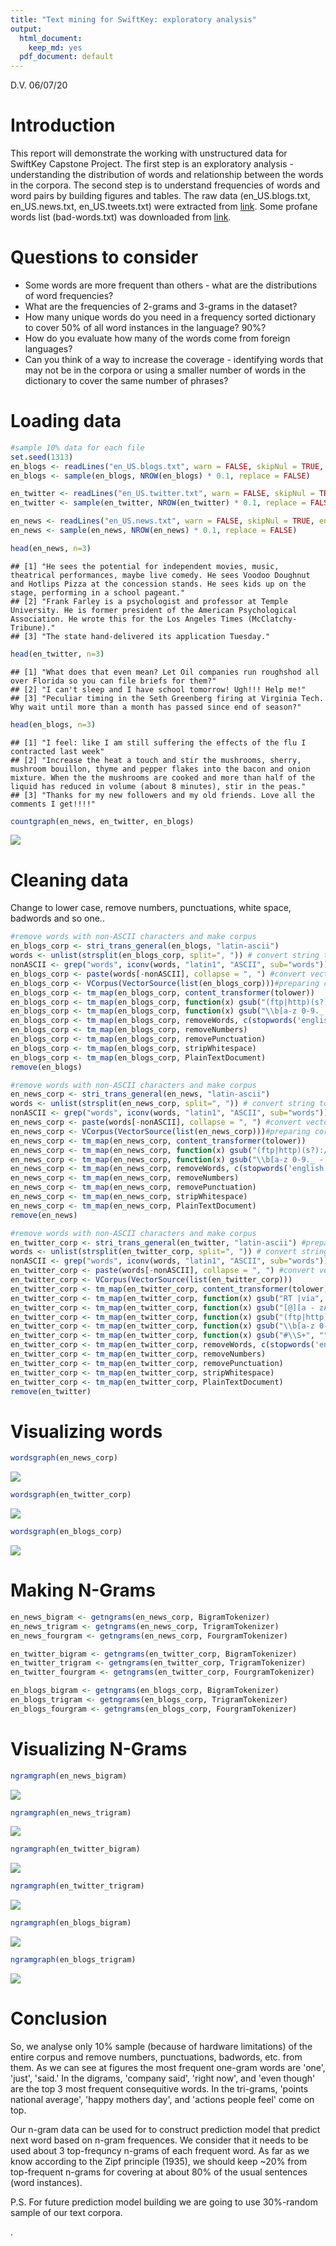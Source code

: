 ```yaml
---
title: "Text mining for SwiftKey: exploratory analysis"
output:
  html_document:
    keep_md: yes
  pdf_document: default
---
```

D.V. 06/07/20

# Introduction

This report will demonstrate the working with unstructured data for SwiftKey Capstone Project.
The first step is an exploratory analysis - understanding the distribution of words and relationship between the words in the corpora.
The second step is to understand frequencies of words and word pairs by building figures and tables.
The raw data (en_US.blogs.txt, en_US.news.txt, en_US.tweets.txt) were extracted from [link](http://d396qusza40orc.cloudfront.net/dsscapstone/dataset/Coursera-SwiftKey.zip).
Some profane words list (bad-words.txt) was downloaded from [link](http://www.freewebheaders.com/download/files/full-list-of-bad-words_text-file_2018_07_30.zip).


# Questions to consider

- Some words are more frequent than others - what are the distributions of word frequencies?
- What are the frequencies of 2-grams and 3-grams in the dataset?
- How many unique words do you need in a frequency sorted dictionary to cover 50% of all word instances in the language? 90%?
- How do you evaluate how many of the words come from foreign languages?
- Can you think of a way to increase the coverage - identifying words that may not be in the corpora or using a smaller number of words in the dictionary to cover the same number of phrases?




# Loading data


```r
#sample 10% data for each file 
set.seed(1313)
en_blogs <- readLines("en_US.blogs.txt", warn = FALSE, skipNul = TRUE, encoding = "UTF-8")
en_blogs <- sample(en_blogs, NROW(en_blogs) * 0.1, replace = FALSE)
```


```r
en_twitter <- readLines("en_US.twitter.txt", warn = FALSE, skipNul = TRUE, encoding = "UTF-8")
en_twitter <- sample(en_twitter, NROW(en_twitter) * 0.1, replace = FALSE)
```


```r
en_news <- readLines("en_US.news.txt", warn = FALSE, skipNul = TRUE, encoding = "UTF-8")
en_news <- sample(en_news, NROW(en_news) * 0.1, replace = FALSE)
```


```r
head(en_news, n=3)
```

```
## [1] "He sees the potential for independent movies, music, theatrical performances, maybe live comedy. He sees Voodoo Doughnut and Hotlips Pizza at the concession stands. He sees kids up on the stage, performing in a school pageant."
## [2] "Frank Farley is a psychologist and professor at Temple University. He is former president of the American Psychological Association. He wrote this for the Los Angeles Times (McClatchy-Tribune)."                                 
## [3] "The state hand-delivered its application Tuesday."
```

```r
head(en_twitter, n=3)
```

```
## [1] "What does that even mean? Let Oil companies run roughshod all over Florida so you can file briefs for them?"                    
## [2] "I can't sleep and I have school tomorrow! Ugh!!! Help me!"                                                                      
## [3] "Peculiar timing in the Seth Greenberg firing at Virginia Tech. Why wait until more than a month has passed since end of season?"
```

```r
head(en_blogs, n=3)
```

```
## [1] "I feel: like I am still suffering the effects of the flu I contracted last week"                                                                                                                                                                                     
## [2] "Increase the heat a touch and stir the mushrooms, sherry, mushroom bouillon, thyme and pepper flakes into the bacon and onion mixture. When the the mushrooms are cooked and more than half of the liquid has reduced in volume (about 8 minutes), stir in the peas."
## [3] "Thanks for my new followers and my old friends. Love all the comments I get!!!!"
```




```r
countgraph(en_news, en_twitter, en_blogs)
```

![](first_files/figure-html/unnamed-chunk-7-1.png)<!-- -->

# Cleaning data
Change to lower case, remove numbers, punctuations, white space, badwords and so one..




```r
#remove words with non-ASCII characters and make corpus
en_blogs_corp <- stri_trans_general(en_blogs, "latin-ascii")
words <- unlist(strsplit(en_blogs_corp, split=", ")) # convert string to vector of words
nonASCII <- grep("words", iconv(words, "latin1", "ASCII", sub="words")) #find indices non-ASCII characters
en_blogs_corp <- paste(words[-nonASCII], collapse = ", ") #convert vector back to string
en_blogs_corp <- VCorpus(VectorSource(list(en_blogs_corp)))#preparing corpus
en_blogs_corp <- tm_map(en_blogs_corp, content_transformer(tolower))
en_blogs_corp <- tm_map(en_blogs_corp, function(x) gsub("(ftp|http)(s?)://.*\\b", "", x))#URL
en_blogs_corp <- tm_map(en_blogs_corp, function(x) gsub("\\b[a-z 0-9._ - ]*[@](.*?)[.]{1,3} \\b", "", x))#mail
en_blogs_corp <- tm_map(en_blogs_corp, removeWords, c(stopwords('english'), badwords))
en_blogs_corp <- tm_map(en_blogs_corp, removeNumbers)
en_blogs_corp <- tm_map(en_blogs_corp, removePunctuation)
en_blogs_corp <- tm_map(en_blogs_corp, stripWhitespace)
en_blogs_corp <- tm_map(en_blogs_corp, PlainTextDocument)
remove(en_blogs)
```



```r
#remove words with non-ASCII characters and make corpus
en_news_corp <- stri_trans_general(en_news, "latin-ascii")
words <- unlist(strsplit(en_news_corp, split=", ")) # convert string to vector of words
nonASCII <- grep("words", iconv(words, "latin1", "ASCII", sub="words")) #find indices non-ASCII characters
en_news_corp <- paste(words[-nonASCII], collapse = ", ") #convert vector back to string
en_news_corp <- VCorpus(VectorSource(list(en_news_corp)))#preparing corpus
en_news_corp <- tm_map(en_news_corp, content_transformer(tolower))
en_news_corp <- tm_map(en_news_corp, function(x) gsub("(ftp|http)(s?)://.*\\b", "", x))#URL
en_news_corp <- tm_map(en_news_corp, function(x) gsub("\\b[a-z 0-9._ - ]*[@](.*?)[.]{1,3} \\b", "", x))#Email
en_news_corp <- tm_map(en_news_corp, removeWords, c(stopwords('english'), badwords))
en_news_corp <- tm_map(en_news_corp, removeNumbers)
en_news_corp <- tm_map(en_news_corp, removePunctuation)
en_news_corp <- tm_map(en_news_corp, stripWhitespace)
en_news_corp <- tm_map(en_news_corp, PlainTextDocument)
remove(en_news)
```



```r
#remove words with non-ASCII characters and make corpus
en_twitter_corp <- stri_trans_general(en_twitter, "latin-ascii") #preparing corpus
words <- unlist(strsplit(en_twitter_corp, split=", ")) # convert string to vector of words
nonASCII <- grep("words", iconv(words, "latin1", "ASCII", sub="words")) #find indices non-ASCII characters
en_twitter_corp <- paste(words[-nonASCII], collapse = ", ") #convert vector back to string
en_twitter_corp <- VCorpus(VectorSource(list(en_twitter_corp)))
en_twitter_corp <- tm_map(en_twitter_corp, content_transformer(tolower))
en_twitter_corp <- tm_map(en_twitter_corp, function(x) gsub("RT |via", "", x))#rem tags
en_twitter_corp <- tm_map(en_twitter_corp, function(x) gsub("[@][a - zA - Z0 - 9_]{1,15}", "", x))#usernames
en_twitter_corp <- tm_map(en_twitter_corp, function(x) gsub("(ftp|http)(s?)://.*\\b", "", x))#URL
en_twitter_corp <- tm_map(en_twitter_corp, function(x) gsub("\\b[a-z 0-9._ - ]*[@](.*?)[.]{1,3} \\b", "", x))#mail
en_twitter_corp <- tm_map(en_twitter_corp, function(x) gsub("#\\S+", "", x))#rem HashTags
en_twitter_corp <- tm_map(en_twitter_corp, removeWords, c(stopwords('english'), badwords))
en_twitter_corp <- tm_map(en_twitter_corp, removeNumbers)
en_twitter_corp <- tm_map(en_twitter_corp, removePunctuation)
en_twitter_corp <- tm_map(en_twitter_corp, stripWhitespace)
en_twitter_corp <- tm_map(en_twitter_corp, PlainTextDocument)
remove(en_twitter)
```



# Visualizing words





```r
wordsgraph(en_news_corp)
```

![](first_files/figure-html/unnamed-chunk-14-1.png)<!-- -->

```r
wordsgraph(en_twitter_corp)
```

![](first_files/figure-html/unnamed-chunk-14-2.png)<!-- -->

```r
wordsgraph(en_blogs_corp)
```

![](first_files/figure-html/unnamed-chunk-14-3.png)<!-- -->


# Making N-Grams








```r
en_news_bigram <- getngrams(en_news_corp, BigramTokenizer)
en_news_trigram <- getngrams(en_news_corp, TrigramTokenizer)
en_news_fourgram <- getngrams(en_news_corp, FourgramTokenizer)

en_twitter_bigram <- getngrams(en_twitter_corp, BigramTokenizer)
en_twitter_trigram <- getngrams(en_twitter_corp, TrigramTokenizer)
en_twitter_fourgram <- getngrams(en_twitter_corp, FourgramTokenizer)

en_blogs_bigram <- getngrams(en_blogs_corp, BigramTokenizer)
en_blogs_trigram <- getngrams(en_blogs_corp, TrigramTokenizer)
en_blogs_fourgram <- getngrams(en_blogs_corp, FourgramTokenizer)
```

# Visualizing N-Grams





```r
ngramgraph(en_news_bigram)
```

![](first_files/figure-html/unnamed-chunk-19-1.png)<!-- -->

```r
ngramgraph(en_news_trigram)
```

![](first_files/figure-html/unnamed-chunk-19-2.png)<!-- -->

```r
ngramgraph(en_twitter_bigram)
```

![](first_files/figure-html/unnamed-chunk-19-3.png)<!-- -->

```r
ngramgraph(en_twitter_trigram)
```

![](first_files/figure-html/unnamed-chunk-19-4.png)<!-- -->

```r
ngramgraph(en_blogs_bigram)
```

![](first_files/figure-html/unnamed-chunk-19-5.png)<!-- -->

```r
ngramgraph(en_blogs_trigram)
```

![](first_files/figure-html/unnamed-chunk-19-6.png)<!-- -->


# Conclusion
So, we analyse only 10% sample (because of hardware limitations) of the entire corpus and remove numbers, punctuations, badwords, etc. from them.
As we can see at figures the most frequent one-gram words are 'one', 'just', 'said.' In the digrams, 'company said', 'right now', and 'even though' are the top 3 most frequent consequitive words. In the tri-grams, 'points national average', 'happy mothers day', and 'actions people feel' come on top.

Our n-gram data can be used for to construct prediction model that predict next word based on n-gram frequences.
We consider that it needs to be used about 3 top-frequncy n-grams of each frequent word.
As far as we know according to the Zipf principle (1935), we should keep ~20% from top-frequent n-grams for covering at about 80% of the usual sentences (word instances). 

P.S. For future prediction model building we are going to use 30%-random sample of our text corpora.

.
